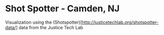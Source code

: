 # Shot Spotter - Camden, NJ
Visualization using the (Shotspotter)[http://justicetechlab.org/shotspotter-data/] data from the Justice Tech Lab
